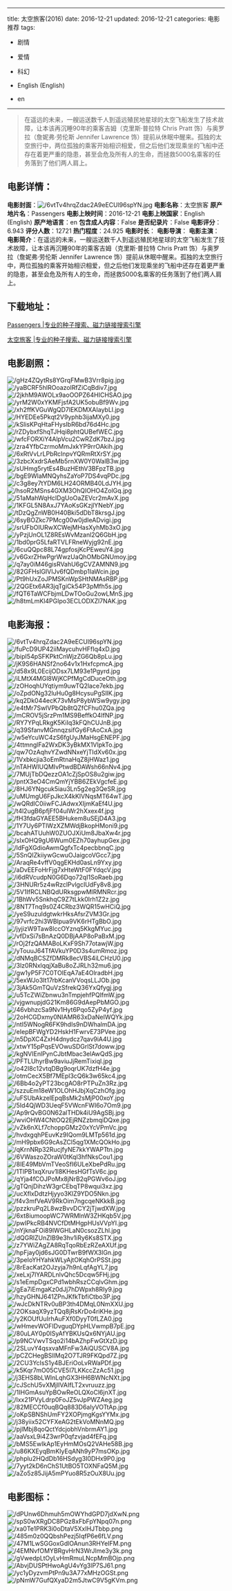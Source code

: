 
---
title: 太空旅客(2016)
date: 2016-12-21
updated: 2016-12-21
categories: 电影推荐
tags:
- 剧情
- 爱情
- 科幻

- English (English)
- en
---


> 在遥远的未来，一艘运送数千人到遥远殖民地星球的太空飞船发生了技术故障，让本该再沉睡90年的乘客吉姆（克里斯·普拉特 Chris Pratt 饰）与奥罗拉（詹妮弗·劳伦斯 Jennifer Lawrence 饰）提前从休眠中醒来。孤独的太空旅行中，两位孤独的乘客开始相识相爱，但之后他们发现乘坐的飞船中还存在着更严重的隐患，甚至会危及所有人的生命，而拯救5000名乘客的任务落到了他们两人肩上。

## **电影详情**：

**电影封面**：<img src="https://image.tmdb.org/t/p/w200/6vtTv4hrqZdac2A9eECUl96spYN.jpg" alt="/6vtTv4hrqZdac2A9eECUl96spYN.jpg" title="/6vtTv4hrqZdac2A9eECUl96spYN.jpg">
**电影名称**：太空旅客
**原产地片名**：Passengers
**电影上映时间**：2016-12-21
**电影上映国家**：English (English)
**原产地语言**：en
**包含成人内容**：False
**是否纪录片**：False
**电影评分**：6.943
**评分人数**：12721
**热门程度**：24.925
**电影时长**：
**电影导演**：
**电影主演**：
**电影简介**：在遥远的未来，一艘运送数千人到遥远殖民地星球的太空飞船发生了技术故障，让本该再沉睡90年的乘客吉姆（克里斯·普拉特 Chris Pratt 饰）与奥罗拉（詹妮弗·劳伦斯 Jennifer Lawrence 饰）提前从休眠中醒来。孤独的太空旅行中，两位孤独的乘客开始相识相爱，但之后他们发现乘坐的飞船中还存在着更严重的隐患，甚至会危及所有人的生命，而拯救5000名乘客的任务落到了他们两人肩上。

## **下载地址**：
[Passengers |专业的种子搜索、磁力链接搜索引擎](https://movie.amd794.com:2083/?search=Passengers&ordering=&mode=match_phrase&page_size=10&page=1)

[太空旅客 |专业的种子搜索、磁力链接搜索引擎](https://movie.amd794.com:2083/?search=%E5%A4%AA%E7%A9%BA%E6%97%85%E5%AE%A2&ordering=&mode=match_phrase&page_size=10&page=1)
 

## **电影剧照**：
<img src="https://image.tmdb.org/t/p/original/gHz4ZQytRs8YGrqFMwB3Vrr8pig.jpg" alt="/gHz4ZQytRs8YGrqFMwB3Vrr8pig.jpg" title="/gHz4ZQytRs8YGrqFMwB3Vrr8pig.jpg"><img src="https://image.tmdb.org/t/p/original/yaBCRF5hIROoazolRfZiCqBdiv7.jpg" alt="/yaBCRF5hIROoazolRfZiCqBdiv7.jpg" title="/yaBCRF5hIROoazolRfZiCqBdiv7.jpg"><img src="https://image.tmdb.org/t/p/original/2jkhM9AWOLx9aoOOPZ64HICHSAO.jpg" alt="/2jkhM9AWOLx9aoOOPZ64HICHSAO.jpg" title="/2jkhM9AWOLx9aoOOPZ64HICHSAO.jpg"><img src="https://image.tmdb.org/t/p/original/yrM2W0xYKMFjsfA2UK5obuBf9Wv.jpg" alt="/yrM2W0xYKMFjsfA2UK5obuBf9Wv.jpg" title="/yrM2W0xYKMFjsfA2UK5obuBf9Wv.jpg"><img src="https://image.tmdb.org/t/p/original/xh2ffKVGuWgQD7lEKDMXAIaybLl.jpg" alt="/xh2ffKVGuWgQD7lEKDMXAIaybLl.jpg" title="/xh2ffKVGuWgQD7lEKDMXAIaybLl.jpg"><img src="https://image.tmdb.org/t/p/original/HYEDEe5Pkqt2V9yphb3ijaMXy0.jpg" alt="/HYEDEe5Pkqt2V9yphb3ijaMXy0.jpg" title="/HYEDEe5Pkqt2V9yphb3ijaMXy0.jpg"><img src="https://image.tmdb.org/t/p/original/kSlisKPqHtaFHysIbR6bd76d4Hc.jpg" alt="/kSlisKPqHtaFHysIbR6bd76d4Hc.jpg" title="/kSlisKPqHtaFHysIbR6bd76d4Hc.jpg"><img src="https://image.tmdb.org/t/p/original/rZDybxfShqTJHqi8phtQUBefWEC.jpg" alt="/rZDybxfShqTJHqi8phtQUBefWEC.jpg" title="/rZDybxfShqTJHqi8phtQUBefWEC.jpg"><img src="https://image.tmdb.org/t/p/original/wfcFORXiY4AlpVcu2CwRZdK7bzJ.jpg" alt="/wfcFORXiY4AlpVcu2CwRZdK7bzJ.jpg" title="/wfcFORXiY4AlpVcu2CwRZdK7bzJ.jpg"><img src="https://image.tmdb.org/t/p/original/zra4YfbCzrmoMmJxkYP9rrOAkih.jpg" alt="/zra4YfbCzrmoMmJxkYP9rrOAkih.jpg" title="/zra4YfbCzrmoMmJxkYP9rrOAkih.jpg"><img src="https://image.tmdb.org/t/p/original/6xRtVvLrLPbRcInpvYQRmRtXrSY.jpg" alt="/6xRtVvLrLPbRcInpvYQRmRtXrSY.jpg" title="/6xRtVvLrLPbRcInpvYQRmRtXrSY.jpg"><img src="https://image.tmdb.org/t/p/original/3zbcXxdrSAeMb5rnXW0Y0WalB3w.jpg" alt="/3zbcXxdrSAeMb5rnXW0Y0WalB3w.jpg" title="/3zbcXxdrSAeMb5rnXW0Y0WalB3w.jpg"><img src="https://image.tmdb.org/t/p/original/sUHmg5rytEs4BuzHEthV3BFpzTB.jpg" alt="/sUHmg5rytEs4BuzHEthV3BFpzTB.jpg" title="/sUHmg5rytEs4BuzHEthV3BFpzTB.jpg"><img src="https://image.tmdb.org/t/p/original/bgE9WlaMNQyhsZaYoP7DS4vqPDc.jpg" alt="/bgE9WlaMNQyhsZaYoP7DS4vqPDc.jpg" title="/bgE9WlaMNQyhsZaYoP7DS4vqPDc.jpg"><img src="https://image.tmdb.org/t/p/original/c3g8ey7tYDM6LH24ORMB40LdJYH.jpg" alt="/c3g8ey7tYDM6LH24ORMB40LdJYH.jpg" title="/c3g8ey7tYDM6LH24ORMB40LdJYH.jpg"><img src="https://image.tmdb.org/t/p/original/hsoR2MSns4GXM3OhQIOHO4ZolGq.jpg" alt="/hsoR2MSns4GXM3OhQIOHO4ZolGq.jpg" title="/hsoR2MSns4GXM3OhQIOHO4ZolGq.jpg"><img src="https://image.tmdb.org/t/p/original/51aMahWqHcIDgUoOaZEVcr2mAvX.jpg" alt="/51aMahWqHcIDgUoOaZEVcr2mAvX.jpg" title="/51aMahWqHcIDgUoOaZEVcr2mAvX.jpg"><img src="https://image.tmdb.org/t/p/original/1KFGL5N8AxJ7YAoKsGKzjlYNebY.jpg" alt="/1KFGL5N8AxJ7YAoKsGKzjlYNebY.jpg" title="/1KFGL5N8AxJ7YAoKsGKzjlYNebY.jpg"><img src="https://image.tmdb.org/t/p/original/tDzQgZnWB0H40Bki5dDbT8krsgJ.jpg" alt="/tDzQgZnWB0H40Bki5dDbT8krsgJ.jpg" title="/tDzQgZnWB0H40Bki5dDbT8krsgJ.jpg"><img src="https://image.tmdb.org/t/p/original/6syBOZkc7PMcg00w0jdIeADvigi.jpg" alt="/6syBOZkc7PMcg00w0jdIeADvigi.jpg" title="/6syBOZkc7PMcg00w0jdIeADvigi.jpg"><img src="https://image.tmdb.org/t/p/original/srUFbOIURwXCWejMHasXyhMb3xO.jpg" alt="/srUFbOIURwXCWejMHasXyhMb3xO.jpg" title="/srUFbOIURwXCWejMHasXyhMb3xO.jpg"><img src="https://image.tmdb.org/t/p/original/yPzjUnOL1Z8REsWvMzanl2Q6GbH.jpg" alt="/yPzjUnOL1Z8REsWvMzanl2Q6GbH.jpg" title="/yPzjUnOL1Z8REsWvMzanl2Q6GbH.jpg"><img src="https://image.tmdb.org/t/p/original/1bd0prG5LfaRTVLFRneWyjg92nE.jpg" alt="/1bd0prG5LfaRTVLFRneWyjg92nE.jpg" title="/1bd0prG5LfaRTVLFRneWyjg92nE.jpg"><img src="https://image.tmdb.org/t/p/original/6cuQQpc88L74gpfosjKcPEweuY4.jpg" alt="/6cuQQpc88L74gpfosjKcPEweuY4.jpg" title="/6cuQQpc88L74gpfosjKcPEweuY4.jpg"><img src="https://image.tmdb.org/t/p/original/v6GxrZHwPgrWwzUaQhOMbGNUmoy.jpg" alt="/v6GxrZHwPgrWwzUaQhOMbGNUmoy.jpg" title="/v6GxrZHwPgrWwzUaQhOMbGNUmoy.jpg"><img src="https://image.tmdb.org/t/p/original/q7ay0iM46gisRVahU6gCVZAMNN9.jpg" alt="/q7ay0iM46gisRVahU6gCVZAMNN9.jpg" title="/q7ay0iM46gisRVahU6gCVZAMNN9.jpg"><img src="https://image.tmdb.org/t/p/original/82GFHslGIVIJv6fQDmbp1IaWcin.jpg" alt="/82GFHslGIVIJv6fQDmbp1IaWcin.jpg" title="/82GFHslGIVIJv6fQDmbp1IaWcin.jpg"><img src="https://image.tmdb.org/t/p/original/Pt9hUxZoJPMSKnWpSHtNMAsRBP.jpg" alt="/Pt9hUxZoJPMSKnWpSHtNMAsRBP.jpg" title="/Pt9hUxZoJPMSKnWpSHtNMAsRBP.jpg"><img src="https://image.tmdb.org/t/p/original/2QGEtx6AR3jqTgiCk54P3pMfh5s.jpg" alt="/2QGEtx6AR3jqTgiCk54P3pMfh5s.jpg" title="/2QGEtx6AR3jqTgiCk54P3pMfh5s.jpg"><img src="https://image.tmdb.org/t/p/original/fQT6TaWCFbjmLDwTOoGu2owLMnS.jpg" alt="/fQT6TaWCFbjmLDwTOoGu2owLMnS.jpg" title="/fQT6TaWCFbjmLDwTOoGu2owLMnS.jpg"><img src="https://image.tmdb.org/t/p/original/h8tmLmKl4PGIpo3ECLODXZl7NAK.jpg" alt="/h8tmLmKl4PGIpo3ECLODXZl7NAK.jpg" title="/h8tmLmKl4PGIpo3ECLODXZl7NAK.jpg">

## **电影海报**：
<img src="https://image.tmdb.org/t/p/original/6vtTv4hrqZdac2A9eECUl96spYN.jpg" alt="/6vtTv4hrqZdac2A9eECUl96spYN.jpg" title="/6vtTv4hrqZdac2A9eECUl96spYN.jpg"><img src="https://image.tmdb.org/t/p/original/fuPcD9UP42iiMaycuhvHFfIq4xD.jpg" alt="/fuPcD9UP42iiMaycuhvHFfIq4xD.jpg" title="/fuPcD9UP42iiMaycuhvHFfIq4xD.jpg"><img src="https://image.tmdb.org/t/p/original/bipI54pSFKPktCnWjzZG6Qb8pLu.jpg" alt="/bipI54pSFKPktCnWjzZG6Qb8pLu.jpg" title="/bipI54pSFKPktCnWjzZG6Qb8pLu.jpg"><img src="https://image.tmdb.org/t/p/original/jK9S6HANSf2no64v1x1HxfcpmcA.jpg" alt="/jK9S6HANSf2no64v1x1HxfcpmcA.jpg" title="/jK9S6HANSf2no64v1x1HxfcpmcA.jpg"><img src="https://image.tmdb.org/t/p/original/d58x9L0EcijODsx7LM93e1Pgyrd.jpg" alt="/d58x9L0EcijODsx7LM93e1Pgyrd.jpg" title="/d58x9L0EcijODsx7LM93e1Pgyrd.jpg"><img src="https://image.tmdb.org/t/p/original/iLMtX4MGl8WjKCPfMgCdDuceOth.jpg" alt="/iLMtX4MGl8WjKCPfMgCdDuceOth.jpg" title="/iLMtX4MGl8WjKCPfMgCdDuceOth.jpg"><img src="https://image.tmdb.org/t/p/original/zOHoqhUYqtiym9uwTQ2lace7ekb.jpg" alt="/zOHoqhUYqtiym9uwTQ2lace7ekb.jpg" title="/zOHoqhUYqtiym9uwTQ2lace7ekb.jpg"><img src="https://image.tmdb.org/t/p/original/oZpdONg32luHu0g8HcysuPgSlIK.jpg" alt="/oZpdONg32luHu0g8HcysuPgSlIK.jpg" title="/oZpdONg32luHu0g8HcysuPgSlIK.jpg"><img src="https://image.tmdb.org/t/p/original/kq2Dk044ecK73vMsP8ybWSw9ygy.jpg" alt="/kq2Dk044ecK73vMsP8ybWSw9ygy.jpg" title="/kq2Dk044ecK73vMsP8ybWSw9ygy.jpg"><img src="https://image.tmdb.org/t/p/original/e4tMr7SwlVPbQb8tQZfCFhu0ZQa.jpg" alt="/e4tMr7SwlVPbQb8tQZfCFhu0ZQa.jpg" title="/e4tMr7SwlVPbQb8tQZfCFhu0ZQa.jpg"><img src="https://image.tmdb.org/t/p/original/mCROV5jSrzPm1MS9BeffkO4IfNP.jpg" alt="/mCROV5jSrzPm1MS9BeffkO4IfNP.jpg" title="/mCROV5jSrzPm1MS9BeffkO4IfNP.jpg"><img src="https://image.tmdb.org/t/p/original/RY7YPqLRkgK5KiIq3kFQhCUJnB.jpg" alt="/RY7YPqLRkgK5KiIq3kFQhCUJnB.jpg" title="/RY7YPqLRkgK5KiIq3kFQhCUJnB.jpg"><img src="https://image.tmdb.org/t/p/original/q39SfanvMGnnqzsifGy6FtAoCxA.jpg" alt="/q39SfanvMGnnqzsifGy6FtAoCxA.jpg" title="/q39SfanvMGnnqzsifGy6FtAoCxA.jpg"><img src="https://image.tmdb.org/t/p/original/w5eYcuWC4zS6fgUyJMaHsgENEPF.jpg" alt="/w5eYcuWC4zS6fgUyJMaHsgENEPF.jpg" title="/w5eYcuWC4zS6fgUyJMaHsgENEPF.jpg"><img src="https://image.tmdb.org/t/p/original/4ttmnglFa2WxDK3yBkMX1VlpkTo.jpg" alt="/4ttmnglFa2WxDK3yBkMX1VlpkTo.jpg" title="/4ttmnglFa2WxDK3yBkMX1VlpkTo.jpg"><img src="https://image.tmdb.org/t/p/original/qw7OzAqhvYZwdNNxeYjTIdXv60x.jpg" alt="/qw7OzAqhvYZwdNNxeYjTIdXv60x.jpg" title="/qw7OzAqhvYZwdNNxeYjTIdXv60x.jpg"><img src="https://image.tmdb.org/t/p/original/1Vxbkcjia3oEmRtnaHqZ8jHWaz1.jpg" alt="/1Vxbkcjia3oEmRtnaHqZ8jHWaz1.jpg" title="/1Vxbkcjia3oEmRtnaHqZ8jHWaz1.jpg"><img src="https://image.tmdb.org/t/p/original/nTAHWIUQMIvPtwdBDAWsh66nNv4.jpg" alt="/nTAHWIUQMIvPtwdBDAWsh66nNv4.jpg" title="/nTAHWIUQMIvPtwdBDAWsh66nNv4.jpg"><img src="https://image.tmdb.org/t/p/original/7MUjTbDQezzOA1cZjSpOS8u2giw.jpg" alt="/7MUjTbDQezzOA1cZjSpOS8u2giw.jpg" title="/7MUjTbDQezzOA1cZjSpOS8u2giw.jpg"><img src="https://image.tmdb.org/t/p/original/pntX3eO4CmQmYjYBB6ZEkVgcfeE.jpg" alt="/pntX3eO4CmQmYjYBB6ZEkVgcfeE.jpg" title="/pntX3eO4CmQmYjYBB6ZEkVgcfeE.jpg"><img src="https://image.tmdb.org/t/p/original/8HJ6YNgcuk5iau3Ln5g2eg3QeSR.jpg" alt="/8HJ6YNgcuk5iau3Ln5g2eg3QeSR.jpg" title="/8HJ6YNgcuk5iau3Ln5g2eg3QeSR.jpg"><img src="https://image.tmdb.org/t/p/original/uMUmgU6FpJkcX4kKIVNqsMT64wT.jpg" alt="/uMUmgU6FpJkcX4kKIVNqsMT64wT.jpg" title="/uMUmgU6FpJkcX4kKIVNqsMT64wT.jpg"><img src="https://image.tmdb.org/t/p/original/wQRdIC0iiwFCJAdwxXIjmKaEf4U.jpg" alt="/wQRdIC0iiwFCJAdwxXIjmKaEf4U.jpg" title="/wQRdIC0iiwFCJAdwxXIjmKaEf4U.jpg"><img src="https://image.tmdb.org/t/p/original/t4l2ugB6pfjFf04ulWr2hXxex4f.jpg" alt="/t4l2ugB6pfjFf04ulWr2hXxex4f.jpg" title="/t4l2ugB6pfjFf04ulWr2hXxex4f.jpg"><img src="https://image.tmdb.org/t/p/original/fH3fdaGYAEE5BHukem8uSEjD4A3.jpg" alt="/fH3fdaGYAEE5BHukem8uSEjD4A3.jpg" title="/fH3fdaGYAEE5BHukem8uSEjD4A3.jpg"><img src="https://image.tmdb.org/t/p/original/1Y7Uy6PTlWzXZMWdjBkopHMoni9.jpg" alt="/1Y7Uy6PTlWzXZMWdjBkopHMoni9.jpg" title="/1Y7Uy6PTlWzXZMWdjBkopHMoni9.jpg"><img src="https://image.tmdb.org/t/p/original/bcahATUuhW0ZUOJXiUm8JbaXw4r.jpg" alt="/bcahATUuhW0ZUOJXiUm8JbaXw4r.jpg" title="/bcahATUuhW0ZUOJXiUm8JbaXw4r.jpg"><img src="https://image.tmdb.org/t/p/original/sIxOHQ9gU6Wum0EZh70ayhupGex.jpg" alt="/sIxOHQ9gU6Wum0EZh70ayhupGex.jpg" title="/sIxOHQ9gU6Wum0EZh70ayhupGex.jpg"><img src="https://image.tmdb.org/t/p/original/ldFgXGdioAwmQgfxTc4pecbbnqC.jpg" alt="/ldFgXGdioAwmQgfxTc4pecbbnqC.jpg" title="/ldFgXGdioAwmQgfxTc4pecbbnqC.jpg"><img src="https://image.tmdb.org/t/p/original/5SnQIZkiiywGcwuOJaigcoVGcc7.jpg" alt="/5SnQIZkiiywGcwuOJaigcoVGcc7.jpg" title="/5SnQIZkiiywGcwuOJaigcoVGcc7.jpg"><img src="https://image.tmdb.org/t/p/original/AraqRe4vffV0qgEKHd0asLn9Yxy.jpg" alt="/AraqRe4vffV0qgEKHd0asLn9Yxy.jpg" title="/AraqRe4vffV0qgEKHd0asLn9Yxy.jpg"><img src="https://image.tmdb.org/t/p/original/aDvEEFoHrFjg7xHteWtF0FYdqcV.jpg" alt="/aDvEEFoHrFjg7xHteWtF0FYdqcV.jpg" title="/aDvEEFoHrFjg7xHteWtF0FYdqcV.jpg"><img src="https://image.tmdb.org/t/p/original/i6dRVcudpN0G6Dqo72qI1SoRaeb.jpg" alt="/i6dRVcudpN0G6Dqo72qI1SoRaeb.jpg" title="/i6dRVcudpN0G6Dqo72qI1SoRaeb.jpg"><img src="https://image.tmdb.org/t/p/original/3HNURr5z4wRzclPvlgcIUdFy8v8.jpg" alt="/3HNURr5z4wRzclPvlgcIUdFy8v8.jpg" title="/3HNURr5z4wRzclPvlgcIUdFy8v8.jpg"><img src="https://image.tmdb.org/t/p/original/5V1IfRCLNBQdURksgpwMlRMNRcr.jpg" alt="/5V1IfRCLNBQdURksgpwMlRMNRcr.jpg" title="/5V1IfRCLNBQdURksgpwMlRMNRcr.jpg"><img src="https://image.tmdb.org/t/p/original/1BhWv5SnkhqC9Z7tLkk0Irh1Z2z.jpg" alt="/1BhWv5SnkhqC9Z7tLkk0Irh1Z2z.jpg" title="/1BhWv5SnkhqC9Z7tLkk0Irh1Z2z.jpg"><img src="https://image.tmdb.org/t/p/original/8NT7Tnq9s0Z4CRbz3WQR15wHCiQ.jpg" alt="/8NT7Tnq9s0Z4CRbz3WQR15wHCiQ.jpg" title="/8NT7Tnq9s0Z4CRbz3WQR15wHCiQ.jpg"><img src="https://image.tmdb.org/t/p/original/yeS9uzuldgtwkrHksAfsrZVM3Gr.jpg" alt="/yeS9uzuldgtwkrHksAfsrZVM3Gr.jpg" title="/yeS9uzuldgtwkrHksAfsrZVM3Gr.jpg"><img src="https://image.tmdb.org/t/p/original/97vrfc2hi3WBlpua9VK6rHTgBbO.jpg" alt="/97vrfc2hi3WBlpua9VK6rHTgBbO.jpg" title="/97vrfc2hi3WBlpua9VK6rHTgBbO.jpg"><img src="https://image.tmdb.org/t/p/original/jyjizW9Taw8lccOYznq5KkgMYuc.jpg" alt="/jyjizW9Taw8lccOYznq5KkgMYuc.jpg" title="/jyjizW9Taw8lccOYznq5KkgMYuc.jpg"><img src="https://image.tmdb.org/t/p/original/vfDxSi7sBnAzQ0DBjAAP8oPaBxM.jpg" alt="/vfDxSi7sBnAzQ0DBjAAP8oPaBxM.jpg" title="/vfDxSi7sBnAzQ0DBjAAP8oPaBxM.jpg"><img src="https://image.tmdb.org/t/p/original/rOj2fzQAMABoLKxF9Sh77otawjW.jpg" alt="/rOj2fzQAMABoLKxF9Sh77otawjW.jpg" title="/rOj2fzQAMABoLKxF9Sh77otawjW.jpg"><img src="https://image.tmdb.org/t/p/original/yTouuJ64TfAVkuYP0D3s4umRmoz.jpg" alt="/yTouuJ64TfAVkuYP0D3s4umRmoz.jpg" title="/yTouuJ64TfAVkuYP0D3s4umRmoz.jpg"><img src="https://image.tmdb.org/t/p/original/dNMqBCSZfDMRk8ecVBS4iLCHzU0.jpg" alt="/dNMqBCSZfDMRk8ecVBS4iLCHzU0.jpg" title="/dNMqBCSZfDMRk8ecVBS4iLCHzU0.jpg"><img src="https://image.tmdb.org/t/p/original/3lz0RNxlqqjXaBu8oZJRLh32mu6.jpg" alt="/3lz0RNxlqqjXaBu8oZJRLh32mu6.jpg" title="/3lz0RNxlqqjXaBu8oZJRLh32mu6.jpg"><img src="https://image.tmdb.org/t/p/original/gw1yP5F7C0TOlEqA7aE4OlradbH.jpg" alt="/gw1yP5F7C0TOlEqA7aE4OlradbH.jpg" title="/gw1yP5F7C0TOlEqA7aE4OlradbH.jpg"><img src="https://image.tmdb.org/t/p/original/5exWJo3lt17rbKcanVVoqsLLJOb.jpg" alt="/5exWJo3lt17rbKcanVVoqsLLJOb.jpg" title="/5exWJo3lt17rbKcanVVoqsLLJOb.jpg"><img src="https://image.tmdb.org/t/p/original/3jAk5GmTQuVzSfrekQ36YxQfygj.jpg" alt="/3jAk5GmTQuVzSfrekQ36YxQfygj.jpg" title="/3jAk5GmTQuVzSfrekQ36YxQfygj.jpg"><img src="https://image.tmdb.org/t/p/original/u5TcZWiZbnwu3nTmpjehfPQlfmW.jpg" alt="/u5TcZWiZbnwu3nTmpjehfPQlfmW.jpg" title="/u5TcZWiZbnwu3nTmpjehfPQlfmW.jpg"><img src="https://image.tmdb.org/t/p/original/vjgwnupjdG21Km86G9dAepPbMGO.jpg" alt="/vjgwnupjdG21Km86G9dAepPbMGO.jpg" title="/vjgwnupjdG21Km86G9dAepPbMGO.jpg"><img src="https://image.tmdb.org/t/p/original/46vbhzcSa9Nv1Hyt6Pqo5ZyP4yf.jpg" alt="/46vbhzcSa9Nv1Hyt6Pqo5ZyP4yf.jpg" title="/46vbhzcSa9Nv1Hyt6Pqo5ZyP4yf.jpg"><img src="https://image.tmdb.org/t/p/original/2oHCGDxmy0NlAMR63xDaNeIWQYk.jpg" alt="/2oHCGDxmy0NlAMR63xDaNeIWQYk.jpg" title="/2oHCGDxmy0NlAMR63xDaNeIWQYk.jpg"><img src="https://image.tmdb.org/t/p/original/ntI5WNogR6FK9hdIs9nDWhalmDA.jpg" alt="/ntI5WNogR6FK9hdIs9nDWhalmDA.jpg" title="/ntI5WNogR6FK9hdIs9nDWhalmDA.jpg"><img src="https://image.tmdb.org/t/p/original/eIepBFWgYD2HskH1FwrvE73PVee.jpg" alt="/eIepBFWgYD2HskH1FwrvE73PVee.jpg" title="/eIepBFWgYD2HskH1FwrvE73PVee.jpg"><img src="https://image.tmdb.org/t/p/original/n5DpXC4ZxH4dnydcz7qav9iA4U.jpg" alt="/n5DpXC4ZxH4dnydcz7qav9iA4U.jpg" title="/n5DpXC4ZxH4dnydcz7qav9iA4U.jpg"><img src="https://image.tmdb.org/t/p/original/xtwY15pPqsEVOwuSDGrlSt7doww.jpg" alt="/xtwY15pPqsEVOwuSDGrlSt7doww.jpg" title="/xtwY15pPqsEVOwuSDGrlSt7doww.jpg"><img src="https://image.tmdb.org/t/p/original/kgNVIEnlPynCJbtMbac3elAwQdS.jpg" alt="/kgNVIEnlPynCJbtMbac3elAwQdS.jpg" title="/kgNVIEnlPynCJbtMbac3elAwQdS.jpg"><img src="https://image.tmdb.org/t/p/original/PFTLUhyrBw9aviuJjRemTixiql.jpg" alt="/PFTLUhyrBw9aviuJjRemTixiql.jpg" title="/PFTLUhyrBw9aviuJjRemTixiql.jpg"><img src="https://image.tmdb.org/t/p/original/o42I8c12vtqDBg9oqrUK7dzfH4e.jpg" alt="/o42I8c12vtqDBg9oqrUK7dzfH4e.jpg" title="/o42I8c12vtqDBg9oqrUK7dzfH4e.jpg"><img src="https://image.tmdb.org/t/p/original/otmCecX5Bf7MEpl3cQ6k3w65kc4.jpg" alt="/otmCecX5Bf7MEpl3cQ6k3w65kc4.jpg" title="/otmCecX5Bf7MEpl3cQ6k3w65kc4.jpg"><img src="https://image.tmdb.org/t/p/original/6Bb4o2yPT23bcgAO8rPTPuZn3Rz.jpg" alt="/6Bb4o2yPT23bcgAO8rPTPuZn3Rz.jpg" title="/6Bb4o2yPT23bcgAO8rPTPuZn3Rz.jpg"><img src="https://image.tmdb.org/t/p/original/szzuEm18eW1OLOhHJbjXqCzhOfg.jpg" alt="/szzuEm18eW1OLOhHJbjXqCzhOfg.jpg" title="/szzuEm18eW1OLOhHJbjXqCzhOfg.jpg"><img src="https://image.tmdb.org/t/p/original/uFSUbAkzelEpqBsMk2sMjP00xoY.jpg" alt="/uFSUbAkzelEpqBsMk2sMjP00xoY.jpg" title="/uFSUbAkzelEpqBsMk2sMjP00xoY.jpg"><img src="https://image.tmdb.org/t/p/original/5Id4QjWD3UeqF5VWcnFWI6o7Om9.jpg" alt="/5Id4QjWD3UeqF5VWcnFWI6o7Om9.jpg" title="/5Id4QjWD3UeqF5VWcnFWI6o7Om9.jpg"><img src="https://image.tmdb.org/t/p/original/Ap9rQvBG0N62alTHDk4iU9AgSBj.jpg" alt="/Ap9rQvBG0N62alTHDk4iU9AgSBj.jpg" title="/Ap9rQvBG0N62alTHDk4iU9AgSBj.jpg"><img src="https://image.tmdb.org/t/p/original/wviOHW4CNtOQ2EjRNZzbmqiDQxe.jpg" alt="/wviOHW4CNtOQ2EjRNZzbmqiDQxe.jpg" title="/wviOHW4CNtOQ2EjRNZzbmqiDQxe.jpg"><img src="https://image.tmdb.org/t/p/original/vZk6nXLf7choppGMz20xYcVPmVc.jpg" alt="/vZk6nXLf7choppGMz20xYcVPmVc.jpg" title="/vZk6nXLf7choppGMz20xYcVPmVc.jpg"><img src="https://image.tmdb.org/t/p/original/hvdxgqhPEuvKz9IQom9LMTp561d.jpg" alt="/hvdxgqhPEuvKz9IQom9LMTp561d.jpg" title="/hvdxgqhPEuvKz9IQom9LMTp561d.jpg"><img src="https://image.tmdb.org/t/p/original/mH9pbx6G9cAsZCl5qg1XMcQOkHo.jpg" alt="/mH9pbx6G9cAsZCl5qg1XMcQOkHo.jpg" title="/mH9pbx6G9cAsZCl5qg1XMcQOkHo.jpg"><img src="https://image.tmdb.org/t/p/original/qKrnNRp32RucjfyNE7kkYWAPTtn.jpg" alt="/qKrnNRp32RucjfyNE7kkYWAPTtn.jpg" title="/qKrnNRp32RucjfyNE7kkYWAPTtn.jpg"><img src="https://image.tmdb.org/t/p/original/6VWaszoZOraW0tKql3hfNksCou1.jpg" alt="/6VWaszoZOraW0tKql3hfNksCou1.jpg" title="/6VWaszoZOraW0tKql3hfNksCou1.jpg"><img src="https://image.tmdb.org/t/p/original/8IE49MbVmTVeoSfI6ULeXbePdRu.jpg" alt="/8IE49MbVmTVeoSfI6ULeXbePdRu.jpg" title="/8IE49MbVmTVeoSfI6ULeXbePdRu.jpg"><img src="https://image.tmdb.org/t/p/original/1TlPB1xqXruv1l8KHesHGfTsV6c.jpg" alt="/1TlPB1xqXruv1l8KHesHGfTsV6c.jpg" title="/1TlPB1xqXruv1l8KHesHGfTsV6c.jpg"><img src="https://image.tmdb.org/t/p/original/qYja4fCOJPoMx8jNrB2qPGWv6oJ.jpg" alt="/qYja4fCOJPoMx8jNrB2qPGWv6oJ.jpg" title="/qYja4fCOJPoMx8jNrB2qPGWv6oJ.jpg"><img src="https://image.tmdb.org/t/p/original/gTQnjDihzW3grCEbqTP8wqui3xz.jpg" alt="/gTQnjDihzW3grCEbqTP8wqui3xz.jpg" title="/gTQnjDihzW3grCEbqTP8wqui3xz.jpg"><img src="https://image.tmdb.org/t/p/original/ucXflxDdtzHjyyo3KlZ9YDO5Nkn.jpg" alt="/ucXflxDdtzHjyyo3KlZ9YDO5Nkn.jpg" title="/ucXflxDdtzHjyyo3KlZ9YDO5Nkn.jpg"><img src="https://image.tmdb.org/t/p/original/f4v3mfVeAV9RkOim7ngcqeNKkkB.jpg" alt="/f4v3mfVeAV9RkOim7ngcqeNKkkB.jpg" title="/f4v3mfVeAV9RkOim7ngcqeNKkkB.jpg"><img src="https://image.tmdb.org/t/p/original/pzzkruPq2L8wzBvvDCY2jTjwdXW.jpg" alt="/pzzkruPq2L8wzBvvDCY2jTjwdXW.jpg" title="/pzzkruPq2L8wzBvvDCY2jTjwdXW.jpg"><img src="https://image.tmdb.org/t/p/original/6xt8iumoopWC7WRMlnW3ZHKqb5V.jpg" alt="/6xt8iumoopWC7WRMlnW3ZHKqb5V.jpg" title="/6xt8iumoopWC7WRMlnW3ZHKqb5V.jpg"><img src="https://image.tmdb.org/t/p/original/pwIPkcRB4NVCfDtMHgpHUsVVpYI.jpg" alt="/pwIPkcRB4NVCfDtMHgpHUsVVpYI.jpg" title="/pwIPkcRB4NVCfDtMHgpHUsVVpYI.jpg"><img src="https://image.tmdb.org/t/p/original/nYjknaFOi89lWGHLaN0csozZLhl.jpg" alt="/nYjknaFOi89lWGHLaN0csozZLhl.jpg" title="/nYjknaFOi89lWGHLaN0csozZLhl.jpg"><img src="https://image.tmdb.org/t/p/original/dQGRlZUnZIB9e3hv1iRy6Ks8STX.jpg" alt="/dQGRlZUnZIB9e3hv1iRy6Ks8STX.jpg" title="/dQGRlZUnZIB9e3hv1iRy6Ks8STX.jpg"><img src="https://image.tmdb.org/t/p/original/z7YWiZAgZA8RqTqoRbEzRZeAXUf.jpg" alt="/z7YWiZAgZA8RqTqoRbEzRZeAXUf.jpg" title="/z7YWiZAgZA8RqTqoRbEzRZeAXUf.jpg"><img src="https://image.tmdb.org/t/p/original/hpFjay0jd6sJG0DTwrB9fWX3lGn.jpg" alt="/hpFjay0jd6sJG0DTwrB9fWX3lGn.jpg" title="/hpFjay0jd6sJG0DTwrB9fWX3lGn.jpg"><img src="https://image.tmdb.org/t/p/original/3peIoYHYahkWLyAjtOKqhOrPSSt.jpg" alt="/3peIoYHYahkWLyAjtOKqhOrPSSt.jpg" title="/3peIoYHYahkWLyAjtOKqhOrPSSt.jpg"><img src="https://image.tmdb.org/t/p/original/8rEacKat2OJzyja7h9nLqfAgYL7.jpg" alt="/8rEacKat2OJzyja7h9nLqfAgYL7.jpg" title="/8rEacKat2OJzyja7h9nLqfAgYL7.jpg"><img src="https://image.tmdb.org/t/p/original/xeLxj7lYARDLnlvQhc5Dcqw5FHj.jpg" alt="/xeLxj7lYARDLnlvQhc5Dcqw5FHj.jpg" title="/xeLxj7lYARDLnlvQhc5Dcqw5FHj.jpg"><img src="https://image.tmdb.org/t/p/original/s1eEmpDgxCPd1wbhRszCCqlvGhm.jpg" alt="/s1eEmpDgxCPd1wbhRszCCqlvGhm.jpg" title="/s1eEmpDgxCPd1wbhRszCCqlvGhm.jpg"><img src="https://image.tmdb.org/t/p/original/gEa7iEmgaKz0dJj7hDWpxh8RIy9.jpg" alt="/gEa7iEmgaKz0dJj7hDWpxh8RIy9.jpg" title="/gEa7iEmgaKz0dJj7hDWpxh8RIy9.jpg"><img src="https://image.tmdb.org/t/p/original/hzyGHNJ641ZPnJKfkTbfiCtbo3P.jpg" alt="/hzyGHNJ641ZPnJKfkTbfiCtbo3P.jpg" title="/hzyGHNJ641ZPnJKfkTbfiCtbo3P.jpg"><img src="https://image.tmdb.org/t/p/original/wJcDkNTRv0uBP3th4DMqL0NmXXU.jpg" alt="/wJcDkNTRv0uBP3th4DMqL0NmXXU.jpg" title="/wJcDkNTRv0uBP3th4DMqL0NmXXU.jpg"><img src="https://image.tmdb.org/t/p/original/2OKsaqX9yzTQq8jRsKrDo4riKHe.jpg" alt="/2OKsaqX9yzTQq8jRsKrDo4riKHe.jpg" title="/2OKsaqX9yzTQq8jRsKrDo4riKHe.jpg"><img src="https://image.tmdb.org/t/p/original/y2KOUfUuIrhAuFXf0DyyT0fLZA0.jpg" alt="/y2KOUfUuIrhAuFXf0DyyT0fLZA0.jpg" title="/y2KOUfUuIrhAuFXf0DyyT0fLZA0.jpg"><img src="https://image.tmdb.org/t/p/original/wHmevWOFIDvguqDYpHLVwmpB7pE.jpg" alt="/wHmevWOFIDvguqDYpHLVwmpB7pE.jpg" title="/wHmevWOFIDvguqDYpHLVwmpB7pE.jpg"><img src="https://image.tmdb.org/t/p/original/80uLAY0p0ISyAfYBKUsQx6NYjAU.jpg" alt="/80uLAY0p0ISyAfYBKUsQx6NYjAU.jpg" title="/80uLAY0p0ISyAfYBKUsQx6NYjAU.jpg"><img src="https://image.tmdb.org/t/p/original/p9NCVwvTSqo2i14bAZhpFwGtXzD.jpg" alt="/p9NCVwvTSqo2i14bAZhpFwGtXzD.jpg" title="/p9NCVwvTSqo2i14bAZhpFwGtXzD.jpg"><img src="https://image.tmdb.org/t/p/original/2SLuvY4qsxvaMFnFw3AiQUSCV8A.jpg" alt="/2SLuvY4qsxvaMFnFw3AiQUSCV8A.jpg" title="/2SLuvY4qsxvaMFnFw3AiQUSCV8A.jpg"><img src="https://image.tmdb.org/t/p/original/pCZCHegBSlIMq2O7TJR9FKQpd7Z.jpg" alt="/pCZCHegBSlIMq2O7TJR9FKQpd7Z.jpg" title="/pCZCHegBSlIMq2O7TJR9FKQpd7Z.jpg"><img src="https://image.tmdb.org/t/p/original/2CU3YcIsS1y4BJEriOoLvRWaPDf.jpg" alt="/2CU3YcIsS1y4BJEriOoLvRWaPDf.jpg" title="/2CU3YcIsS1y4BJEriOoLvRWaPDf.jpg"><img src="https://image.tmdb.org/t/p/original/k5Kqr7mO05CVE5I7LKKccZzAc51.jpg" alt="/k5Kqr7mO05CVE5I7LKKccZzAc51.jpg" title="/k5Kqr7mO05CVE5I7LKKccZzAc51.jpg"><img src="https://image.tmdb.org/t/p/original/j3EHS8bLWlnLqhGX3HH6BWNcNXt.jpg" alt="/j3EHS8bLWlnLqhGX3HH6BWNcNXt.jpg" title="/j3EHS8bLWlnLqhGX3HH6BWNcNXt.jpg"><img src="https://image.tmdb.org/t/p/original/cJSchU5vXMjlIVAIfLT2xvruuzz.jpg" alt="/cJSchU5vXMjlIVAIfLT2xvruuzz.jpg" title="/cJSchU5vXMjlIVAIfLT2xvruuzz.jpg"><img src="https://image.tmdb.org/t/p/original/1IHGmAsuYpBOwReOLQXoCl6jnXT.jpg" alt="/1IHGmAsuYpBOwReOLQXoCl6jnXT.jpg" title="/1IHGmAsuYpBOwReOLQXoCl6jnXT.jpg"><img src="https://image.tmdb.org/t/p/original/lxx21PVyLdrp0FoJZ5vJpPWZAeg.jpg" alt="/lxx21PVyLdrp0FoJZ5vJpPWZAeg.jpg" title="/lxx21PVyLdrp0FoJZ5vJpPWZAeg.jpg"><img src="https://image.tmdb.org/t/p/original/82MECCf0uqBQq883D6aIyVOTtAp.jpg" alt="/82MECCf0uqBQq883D6aIyVOTtAp.jpg" title="/82MECCf0uqBQq883D6aIyVOTtAp.jpg"><img src="https://image.tmdb.org/t/p/original/oKpSBNShUmFY2XOPjmgKgsYYMx.jpg" alt="/oKpSBNShUmFY2XOPjmgKgsYYMx.jpg" title="/oKpSBNShUmFY2XOPjmgKgsYYMx.jpg"><img src="https://image.tmdb.org/t/p/original/j38yiix52CYFXeAG2tEkVoMNnMQ.jpg" alt="/j38yiix52CYFXeAG2tEkVoMNnMQ.jpg" title="/j38yiix52CYFXeAG2tEkVoMNnMQ.jpg"><img src="https://image.tmdb.org/t/p/original/pjlMbj8qoQctYdcjobhVnbrmAY1.jpg" alt="/pjlMbj8qoQctYdcjobhVnbrmAY1.jpg" title="/pjlMbj8qoQctYdcjobhVnbrmAY1.jpg"><img src="https://image.tmdb.org/t/p/original/aaVsxL9i4Z3wrP0qfzvjad4fEFq.jpg" alt="/aaVsxL9i4Z3wrP0qfzvjad4fEFq.jpg" title="/aaVsxL9i4Z3wrP0qfzvjad4fEFq.jpg"><img src="https://image.tmdb.org/t/p/original/bMS5EwIkAp1EyHmMOsQ2VAHe58B.jpg" alt="/bMS5EwIkAp1EyHmMOsQ2VAHe58B.jpg" title="/bMS5EwIkAp1EyHmMOsQ2VAHe58B.jpg"><img src="https://image.tmdb.org/t/p/original/u86KXEyqBmKIyEqANh9yP7msOKp.jpg" alt="/u86KXEyqBmKIyEqANh9yP7msOKp.jpg" title="/u86KXEyqBmKIyEqANh9yP7msOKp.jpg"><img src="https://image.tmdb.org/t/p/original/phplu2HQdDb16HSdyg3I0DHx9P0.jpg" alt="/phplu2HQdDb16HSdyg3I0DHx9P0.jpg" title="/phplu2HQdDb16HSdyg3I0DHx9P0.jpg"><img src="https://image.tmdb.org/t/p/original/7yyt2kD6nChS1UtBO5TOXNFaQ5M.jpg" alt="/7yyt2kD6nChS1UtBO5TOXNFaQ5M.jpg" title="/7yyt2kD6nChS1UtBO5TOXNFaQ5M.jpg"><img src="https://image.tmdb.org/t/p/original/aZo5z85JijA5mPYuo8R5zOuX8Uu.jpg" alt="/aZo5z85JijA5mPYuo8R5zOuX8Uu.jpg" title="/aZo5z85JijA5mPYuo8R5zOuX8Uu.jpg">

## **电影图标**：
<img src="https://image.tmdb.org/t/p/original/dPUnw6Dhmuh5mOWYhdGPD7jdXwN.png" alt="/dPUnw6Dhmuh5mOWYhdGPD7jdXwN.png" title="/dPUnw6Dhmuh5mOWYhdGPD7jdXwN.png"><img src="https://image.tmdb.org/t/p/original/spS0wXRgDC8PGz8xFbFpYNpq07n.png" alt="/spS0wXRgDC8PGz8xFbFpYNpq07n.png" title="/spS0wXRgDC8PGz8xFbFpYNpq07n.png"><img src="https://image.tmdb.org/t/p/original/xa0Te1PRK3i0oDtaV5XxIHJTbbp.png" alt="/xa0Te1PRK3i0oDtaV5XxIHJTbbp.png" title="/xa0Te1PRK3i0oDtaV5XxIHJTbbp.png"><img src="https://image.tmdb.org/t/p/original/485m0z0QQbshPezj5IqfP6e6fLV.png" alt="/485m0z0QQbshPezj5IqfP6e6fLV.png" title="/485m0z0QQbshPezj5IqfP6e6fLV.png"><img src="https://image.tmdb.org/t/p/original/47M1LwSGGoxGdlOAnun3RHYeIFM.png" alt="/47M1LwSGGoxGdlOAnun3RHYeIFM.png" title="/47M1LwSGGoxGdlOAnun3RHYeIFM.png"><img src="https://image.tmdb.org/t/p/original/4EMNvfOMYBRgvHrN3WrJlme3y3k.png" alt="/4EMNvfOMYBRgvHrN3WrJlme3y3k.png" title="/4EMNvfOMYBRgvHrN3WrJlme3y3k.png"><img src="https://image.tmdb.org/t/p/original/gVwedpLtOyLvHmRmuLNcpMmBOjp.png" alt="/gVwedpLtOyLvHmRmuLNcpMmBOjp.png" title="/gVwedpLtOyLvHmRmuLNcpMmBOjp.png"><img src="https://image.tmdb.org/t/p/original/AbvjDUSPtHwoAgU4vYg3lP7SJ61.png" alt="/AbvjDUSPtHwoAgU4vYg3lP7SJ61.png" title="/AbvjDUSPtHwoAgU4vYg3lP7SJ61.png"><img src="https://image.tmdb.org/t/p/original/yc1yDyzvmPtPn9u3A77xMHzOGSt.png" alt="/yc1yDyzvmPtPn9u3A77xMHzOGSt.png" title="/yc1yDyzvmPtPn9u3A77xMHzOGSt.png"><img src="https://image.tmdb.org/t/p/original/pNmW7GufQXyaD2m5JtwC9V5gKVm.png" alt="/pNmW7GufQXyaD2m5JtwC9V5gKVm.png" title="/pNmW7GufQXyaD2m5JtwC9V5gKVm.png">

